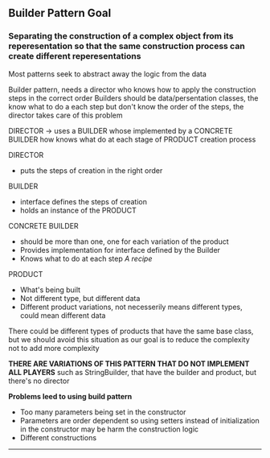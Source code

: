 ## Builder Pattern Goal

### Separating the construction of a complex object from its reperesentation so that the same construction process can create different reperesentations

Most patterns seek to abstract away the logic from the data

Builder pattern, needs a director who knows how to apply the construction steps in the correct order
Builders should be data/persentation classes, the know what to do a each step but don't know the order of the steps,
the director takes care of this problem

DIRECTOR -> uses a BUILDER whose implemented by a CONCRETE BUILDER how knows what do at each stage of PRODUCT creation process

DIRECTOR

- puts the steps of creation in the right order

BUILDER

- interface defines the steps of creation
- holds an instance of the PRODUCT

CONCRETE BUILDER

- should be more than one, one for each variation of the product
- Provides implementation for interface defined by the Builder
- Knows what to do at each step _A recipe_

PRODUCT

- What's being built
- Not different type, but different data
- Different product variations, not necesserily means different types, could mean different data

There could be different types of products that have the same base class, but we should avoid this situation as our goal is to reduce the complexity not to add more complexity

**THERE ARE VARIATIONS OF THIS PATTERN THAT DO NOT IMPLEMENT ALL PLAYERS** such as StringBuilder, that have the builder and product, but there's no director

**Problems leed to using build pattern**

- Too many parameters being set in the constructor
- Parameters are order dependent so using setters instead of initialization in the constructor may be harm the construction logic
- Different constructions

---
